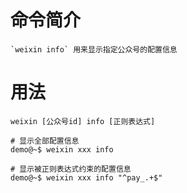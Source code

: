 # 命令简介 

    `weixin info` 用来显示指定公众号的配置信息

# 用法

    weixin [公众号id] info [正则表达式]

    # 显示全部配置信息
    demo@~$ weixin xxx info
    
    # 显示被正则表达式约束的配置信息
    demo@~$ weixin xxx info "^pay_.+$"